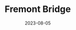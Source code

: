 ---
title: "Fremont Bridge"
cc-type: bridge
city: Seattle
date: 2023-08-05
hashtag: fremont-bridge
tags:
  - Fremont
  - bridge
---